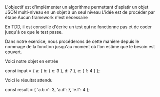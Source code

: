 L'objectif est d'implémenter un algorithme permettant d'aplatir un objet JSON multi-niveau en un objet à un seul niveau
L'idée est de procéder par étape
Aucun framework n'est nécessaire

En TDD, il est conseillé d'écrire un test qui ne fonctionne pas et de coder jusqu'à ce que le test passe.

Dans notre exercice, nous procéderons de cette manière depuis le nommage de la fonction jusqu'au moment où l'on estime
que le besoin est couvert.

Voici notre objet en entrée

const input = {
a: {
b: {
c: 3
},
d: 7
},
e: {
f: 4
}
};

Voici le résultat attendu

const result = {
'a.b.c': 3,
'a.d': 7,
'e.f': 4
};

